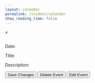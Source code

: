```yaml
---
layout: calendar
permalink: /student/calendar
show_reading_time: false
---
```


<html lang="en">
    <head>
        <meta charset="UTF-8">
        <meta name="viewport" content="width=device-width, initial-scale=1.0">
        <link rel="stylesheet" href="https://cdn.jsdelivr.net/npm/fullcalendar@5.11.0/main.min.css">
        <!-- Tailwind CSS CDN -->
        <link href="https://cdn.jsdelivr.net/npm/tailwindcss@2.2.19/dist/tailwind.min.css" rel="stylesheet">
        <style>
          #eventModal {
            z-index: 99999 !important;
            position: fixed !important;
          }
          #calendar {
            z-index: 1 !important;
            position: relative !important;
          }
          body, html {
            overflow: visible !important;
          }
        </style>
    </head>
    <body class="bg-black min-h-screen">
        <!-- FullCalendar Container -->
        <div id="calendar" class="ml-5 box-border z-0 overflow-hidden"></div>
        <!-- Modal -->
        <div id="eventModal" class="fixed z-[99999] inset-0 flex items-center justify-center bg-black bg-opacity-70 backdrop-blur-sm pt-12 hidden">
            <div class="relative bg-gray-900 mx-auto my-12 p-8 rounded-2xl shadow-2xl max-w-xl min-h-fit w-full text-white font-sans">
                <span class="text-gray-400 absolute right-8 top-6 text-3xl font-bold cursor-pointer transition-colors duration-300 hover:text-red-600" id="closeModal">&times;</span>
                <h2 id="eventTitle" class="text-white text-4xl font-bold mb-6"></h2>
                <div>
                    <label for="editDate" class="block mt-2 mb-1 text-lg font-semibold">Date:</label>
                    <p id="editDateDisplay" contentEditable='false' class="w-full p-3 rounded-xl border border-gray-700 text-base bg-gray-800 text-white box-border mb-4"></p>
                    <input type="date" id="editDate" style="display: none;" class="w-full p-3 rounded-xl border border-gray-700 text-base bg-gray-800 text-white box-border mb-4">
                    <label for="editTitle" class="block mt-2 mb-1 text-lg font-semibold">Title:</label>
                    <p id="editTitle" contentEditable='false' class="w-full p-3 rounded-xl border border-gray-700 text-base bg-gray-800 text-white box-border mb-4"></p>
                    <label for="editDescription" class="block mt-2 mb-1 text-lg font-semibold">Description:</label>
                    <p id="editDescription" contentEditable='false' class="w-full p-3 rounded-xl border border-gray-700 text-base bg-gray-800 text-white box-border mb-4 max-h-64 overflow-y-auto whitespace-pre-wrap"></p>
                    <!-- Type Dropdown (commented out)
                    <label for="editType" class="block mt-2">Type:</label>
                    <select id="editType" class="w-full p-3 my-4 rounded-xl border border-gray-700 text-base bg-gray-800 text-white box-border">
                        <option value="Select">Select</option>
                        <option value="Checkpoint">Checkpoint</option>
                        <option value="Live Review">Live Review</option>
                        <option value="Seed">Seed</option>
                    </select>
                    -->
                    <button id="saveButton" class="w-full p-3 bg-red-700 text-white rounded-xl text-base font-bold cursor-pointer transition duration-200 hover:bg-red-900 mt-2 hidden">Save Changes</button>
                    <button id="deleteButton" class="w-full p-3 bg-red-700 text-white rounded-xl text-base font-bold cursor-pointer transition duration-200 hover:bg-red-900 mt-2">Delete Event</button>
                    <button id="editButton" class="w-full p-3 bg-red-700 text-white rounded-xl text-base font-bold cursor-pointer transition duration-200 hover:bg-red-900 mt-2">Edit Event</button>
                </div>
            </div>
        </div>
        <!-- FullCalendar JS -->
        <script src="https://cdn.jsdelivr.net/npm/fullcalendar@5.11.0/main.min.js"></script>
        <script type="module">
            import { javaURI, fetchOptions } from '{{site.baseurl}}/assets/js/api/config.js';
            let allEvents = []; // Global array to store all events
            let currentFilter = null; // Track the current filter
            document.addEventListener("DOMContentLoaded", function () {
                let currentEvent = null;
                let isAddingNewEvent = false;
                let calendar;
                function request() {
                    return fetch(`${javaURI}/api/calendar/events`, fetchOptions)
                        .then(response => {
                            if (response.status !== 200) {
                                console.error("HTTP status code: " + response.status);
                                return null;
                            }
                            return response.json();
                        })
                        .catch(error => {
                            console.error("Fetch error: ", error);
                            return null;
                        });
                }
                function getAssignments() {
                    return fetch(`${javaURI}/api/assignments/`)
                        .then(response => {
                            if (!response.ok) {
                                throw new Error(`HTTP error! status: ${response.status}`);
                            }
                            return response.json();
                        })
                        .catch(error => {
                            console.error("Error fetching assignments:", error);
                            return null;
                        });
                }
                function handleRequest() {
                    Promise.all([request(), getAssignments()])
                        .then(([calendarEvents, assignments]) => {
                            allEvents = []; // Reset allEvents
                            if (calendarEvents !== null) {
                                calendarEvents.forEach(event => {
                                    let color = "#808080";
                                    if (event.class == "CSP") {
                                        color = "#3788d8";
                                    } else if (event.class == "CSSE") {
                                        color = "#008000";
                                    }
                                    allEvents.push({
                                        id: event.id,
                                        period: event.period,
                                        //type: event.type,
                                        title: event.title.replace(/\(P[13]\)/gi, ""),
                                        description: event.description,
                                        start: event.date,
                                        color: color
                                    });
                                });
                            }
                            if (assignments !== null) {
                                assignments.forEach(assignment => {
                                    const [month, day, year] = assignment.dueDate.split('/');
                                    const dueDate = new Date(year, month - 1, day).getTime();
                                    allEvents.push({
                                        id: assignment.id,
                                        title: assignment.name,
                                        description: assignment.description,
                                        start: formatDate(dueDate),
                                        color: "#FFA500"
                                    });
                                });
                            }
                            displayCalendar(filterEventsByClass(currentFilter)); // Display filtered events
                        });
                }
                function displayCalendar(events) {
                    const calendarEl = document.getElementById('calendar');
                    if (calendar) {
                        calendar.destroy(); // Destroy the existing calendar instance
                    }
                    calendar = new FullCalendar.Calendar(calendarEl, {
                        initialView: 'dayGridMonth',
                        headerToolbar: {
                            left: 'prev,next today allButton,csaButton,cspButton,csseButton',
                            center: 'title',
                            right: 'dayGridMonth,dayGridWeek,dayGridDay'
                        },
                        customButtons: {
                            allButton: {
                                text: 'All',
                                click: function () {
                                    currentFilter = null;
                                    displayCalendar(filterEventsByClass(currentFilter));
                                }
                            },            
                            csaButton: {
                                text: 'CSA',
                                click: function () {
                                    currentFilter = "CSA";
                                    displayCalendar(filterEventsByClass(currentFilter));
                                }
                            },            
                            cspButton: {
                                text: 'CSP',
                                click: function () {
                                    currentFilter = "CSP";
                                    displayCalendar(filterEventsByClass(currentFilter));
                                }
                            },
                            csseButton: {
                                text: 'CSSE',
                                click: function () {
                                    currentFilter = "CSSE";
                                    displayCalendar(filterEventsByClass(currentFilter));
                                }
                            }
                        },
                        views: {
                            dayGridMonth: { buttonText: 'Month' },
                            dayGridWeek: { buttonText: 'Week' },
                            dayGridDay: { buttonText: 'Day' }
                        },
                        events: events,
                        eventClick: function (info) {
                            currentEvent = info.event;
                            document.getElementById('eventTitle').textContent = currentEvent.title;
                            // document.getElementById('eventDate').textContent = formatDate(currentEvent.start);
                            document.getElementById('editTitle').innerHTML = currentEvent.title;
                            document.getElementById('editDescription').innerHTML = slackToHtml(currentEvent.extendedProps.description || "");
                            document.getElementById('editDateDisplay').textContent = formatDisplayDate(currentEvent.start);
                            document.getElementById('editDate').value = formatDate(currentEvent.start);
                            document.getElementById("eventModal").style.display = "block";
                            document.getElementById("deleteButton").style.display = "inline-block";
                            document.getElementById("editButton").style.display = "inline-blocK";
                        },
                        dateClick: function (info) {
                            // if (!currentFilter) {
                            //     alert("Please select a class (CSA, CSP, or CSSE) before adding an event.");
                            //     return;
                            // }
                            isAddingNewEvent = true;
                            document.getElementById("eventTitle").textContent = "Add New Event";
                            document.getElementById("editTitle").innerHTML = "";
                            document.getElementById("editDescription").innerHTML = "";
                            document.getElementById("editDescription").contentEditable = true;
                            document.getElementById("editTitle").contentEditable = true;
                            document.getElementById('editDateDisplay').textContent = formatDisplayDate(info.date);
                            document.getElementById('editDate').value = formatDate(info.date);
                            document.getElementById("eventModal").style.display = "block";
                            document.getElementById("deleteButton").style.display = "none";
                            document.getElementById("editButton").style.display = "none";
                            document.getElementById("saveButton").style.display = "inline-block";
                            document.getElementById("saveButton").onclick = function () {
                                const updatedTitle = document.getElementById("editTitle").innerHTML.trim();
                                const updatedDescription = document.getElementById("editDescription").innerHTML;
                                const updatedDate = document.getElementById("editDate").value;
                                if (!updatedTitle || !updatedDescription || !updatedDate) {
                                    alert("Title, Description, and Date cannot be empty!");
                                    return;
                                }
                                const newEventPayload = {
                                    title: updatedTitle,
                                    description: updatedDescription,
                                    date: updatedDate,
                                    period: currentFilter, // Event class (CSA, CSP, CSSE)
                                };
                                const newEvent = {
                                    id: Date.now().toString(), // Generate a unique ID
                                    title: updatedTitle,
                                    description: updatedDescription,
                                    start: updatedDate,
                                    period: currentFilter, // Assign the current filter (CSA, CSP, CSSE)
                                    color: getEventColor(currentFilter)
                                };
                                allEvents.push(newEvent); // Add to allEvents
                                displayCalendar(filterEventsByClass(currentFilter)); // Refresh calendar
                                document.getElementById("eventModal").style.display = "none";
                                fetch(`${javaURI}/api/calendar/add_event`, {
                                    method: "POST",
                                    headers: { "Content-Type": "application/json" },
                                    body: JSON.stringify(newEventPayload),
                                })
                                .then(response => {
                                    if (!response.ok) {
                                        throw new Error(`Failed to add new event: ${response.status} ${response.statusText}`);
                                    }
                                    return response.json();
                                })
                                .then(() => {
                                    // Re-fetch events from the backend to ensure the calendar is up-to-date
                                    handleRequest();
                                    document.getElementById("eventModal").style.display = "none";
                                })
                                .catch(error => {
                                    console.error("Error adding event:", error);
                                });
                            };
                        },
                        eventMouseEnter: function (info) {
                            const tooltip = document.createElement('div');
                            tooltip.className = 'event-tooltip';
                            tooltip.innerHTML = `<strong>${info.event.title}</strong><br>${info.event.extendedProps.description || ''}`;
                            document.body.appendChild(tooltip);
                            tooltip.style.left = info.jsEvent.pageX + 'px';
                            tooltip.style.top = info.jsEvent.pageY + 'px';
                        },
                        eventMouseLeave: function () {
                            const tooltips = document.querySelectorAll('.event-tooltip');
                            tooltips.forEach(tooltip => tooltip.remove());
                        }
                    });
                    calendar.render();
                }
                function filterEventsByClass(className) {
                    if (!className) return allEvents; // If no filter is applied, return all events
                    return allEvents.filter(event => event.period === className);
                }
                function formatDate(dateString) {
                    const date = new Date(dateString);
                    return date.toISOString().split("T")[0];
                }
                document.getElementById("closeModal").onclick = function () {
                    document.getElementById('editDateDisplay').style.display = 'block';
                    document.getElementById('editDateDisplay').style.display = 'block';
                    document.getElementById('editDate').style.display = 'none';
                    document.getElementById("saveButton").style.display = "none";
                    document.getElementById("eventModal").style.display = "none";
                    document.getElementById("editTitle").contentEditable = false;
                    document.getElementById("editDescription").contentEditable = false;
                    document.getElementById("eventModal").style.display = "none";
                };
                document.getElementById("saveButton").onclick = function () {
                    const updatedTitle = document.getElementById("editTitle").innerHTML.trim();
                    const updatedDescription = document.getElementById("editDescription").innerHTML;
                    const updatedDate = document.getElementById("editDate").value;
                    document.getElementById("saveButton").style.display = "none";
                    document.getElementById('editDateDisplay').style.display = 'block';
                    document.getElementById('editDate').style.display = 'none';
                    document.getElementById('editDateDisplay').textContent = formatDisplayDate(new Date(updatedDate));
                    document.getElementById("editDescription").contentEditable = false;
                    if (!updatedTitle || !updatedDescription || !updatedDate) {
                        alert("Title, Description, and Date cannot be empty!");
                        return;
                    }
                    if (isAddingNewEvent) {
                        const newEventPayload = {
                            title: updatedTitle,
                            description: updatedDescription,
                            date: updatedDate,
                            period: currentFilter, // Event class (CSA, CSP, CSSE)
                        };
                        fetch(`${javaURI}/api/calendar/add_event`, {
                            method: "POST",
                            headers: { "Content-Type": "application/json" },
                            body: JSON.stringify(newEventPayload),
                        })
                        .then(response => {
                            if (!response.ok) {
                                throw new Error(`Failed to add new event: ${response.status} ${response.statusText}`);
                            }
                            return response.json(); // Parse the response JSON if needed
                        })
                        .then(newEvent => {
                            calendar.addEvent({
                                id: newEvent.id,
                                title: newEvent.title,
                                start: newEvent.date,
                                description: newEvent.description,
                                color: newEvent.color || "#808080",
                            });
                            document.getElementById("eventModal").style.display = "none";
                        })
                        .catch(error => {
                            console.warn("Error adding event to Slack:", error);
                            alert("This event has been added to the calendar but could not be updated in Slack.");
                            calendar.addEvent({
                                title: updatedTitle,
                                start: updatedDate,
                                description: updatedDescription,
                                color: "#808080"
                            });
                            document.getElementById("eventModal").style.display = "none";
                        });
                    } else {
                        const payload = { newTitle: updatedTitle, description: updatedDescription, date: updatedDate };
                        const id = currentEvent.id;
                        fetch(`${javaURI}/api/calendar/edit/${id}`, {
                            method: "PUT",
                            headers: { "Content-Type": "application/json" },
                            body: JSON.stringify(payload),
                        })
                        .then(response => {
                            if (!response.ok) {
                                throw new Error(`Failed to update event: ${response.status} ${response.statusText}`);
                            }
                            return response.text();
                        })
                        .then(() => {
                            currentEvent.setProp("title", updatedTitle);
                            currentEvent.setExtendedProp("description", updatedDescription);
                            currentEvent.setStart(updatedDate);
                            document.getElementById("eventModal").style.display = "none";
                        })
                        .catch(error => {
                            console.warn("Error updating event in Slack:", error);
                            alert("This event has been updated in the calendar but could not be updated in Slack.");
                            currentEvent.setProp("title", updatedTitle);
                            currentEvent.setExtendedProp("description", updatedDescription);
                            currentEvent.setStart(updatedDate);
                            document.getElementById("eventModal").style.display = "none";
                        });
                    }
                };
                document.getElementById("editButton").onclick = function () {
                    document.getElementById('editDateDisplay').style.display = 'none';
                    document.getElementById('editDate').style.display = 'block';
                    document.getElementById("deleteButton").style.display = 'none';
                    document.getElementById("saveButton").style.display = 'inline-block';
                    document.getElementById("editDescription").contentEditable = true;
                    document.getElementById("editTitle").contentEditable = true;
                    console.log(currentEvent.extendedProps.description || "");
                    document.getElementById("editDescription").innerHTML = currentEvent.extendedProps.description || "";
                };
                document.getElementById("deleteButton").onclick = function () {
                    if (!currentEvent) return;
                    const id = currentEvent.id;
                    const confirmation = confirm(`Are you sure you want to delete "${currentEvent.title}"?`);
                    if (!confirmation) return;
                    fetch(`${javaURI}/api/calendar/delete/${id}`, {
                        method: "DELETE",
                        headers: { "Content-Type": "application/json" }
                    })
                    .then(response => {
                        if (!response.ok) {
                            throw new Error(`Failed to delete event: ${response.status} ${response.statusText}`);
                        }
                        return response.text();
                    })
                    .then(() => {
                        currentEvent.remove();
                        document.getElementById("eventModal").style.display = "none";
                    })
                    .catch(error => {
                        console.error("Error deleting event:", error);
                        alert("This event has been removed from the calendar but could not be deleted from Slack.");
                        currentEvent.remove();
                        document.getElementById("eventModal").style.display = "none";
                    });
                };
                handleRequest();
            });
            document.addEventListener('keydown', function (event) {
                if (event.key === 'Escape') {
                    document.getElementById('editDateDisplay').style.display = 'block';
                    document.getElementById('editDate').style.display = 'none';
                    document.getElementById("saveButton").style.display = "none";
                    document.getElementById("eventModal").style.display = "none";
                    document.getElementById("editTitle").contentEditable = false;
                    document.getElementById("editDescription").contentEditable = false;
                }
            });
            window.onclick = function (event) {
            const modal = document.getElementById("eventModal");
            if (event.target === modal) {
                document.getElementById('editDateDisplay').style.display = 'block';
                document.getElementById('editDate').style.display = 'none';
                document.getElementById("saveButton").style.display = "none";
                document.getElementById("eventModal").style.display = "none";
                document.getElementById("editTitle").contentEditable = false;
                document.getElementById("editDescription").contentEditable = false;
                modal.style.display = "none";
            }
        };
        function getEventColor(type) {
                switch (type) {
                    case 'Homework':
                        return '#3788d8';
                    case 'Checkpoint':
                        return '#008000';
                    case 'Class Homework':
                        return '#FFA500';
                    case 'Live Review':
                        return '#FF0000';
                    case 'Seed':
                        return '#808080';
                    default:
                        return '#808080';
                }
            }
            function slackToHtml(text) {
                if (!text) return '';
                // First pass - handle code blocks to prevent their content from being processed
                let processed = text;
                const codeBlocks = [];
                processed = processed.replace(/```([\s\S]*?)```/g, (match, content) => {
                    codeBlocks.push(content);
                    return `%%CODEBLOCK${codeBlocks.length-1}%%`;
                });
                // Second pass - handle inline code
                const inlineCodes = [];
                processed = processed.replace(/`([^`]+)`/g, (match, content) => {
                    inlineCodes.push(content);
                    return `%%INLINECODE${inlineCodes.length-1}%%`;
                })
                // Third pass - handle links
                const links = [];
                processed = processed.replace(/<((https?|ftp|mailto):[^|>]+)(?:\|([^>]+))?>/g, (match, url, protocol, text) => {
                    const linkText = text || url;
                    links.push({url, linkText});
                    return `%%LINK${links.length-1}%%`;
                });
                // Process formatting (bold, italic, strikethrough) with nesting support
                processed = processed
                    .replace(/(\*)([^*]+)\1/g, '<strong>$2</strong>')
                    .replace(/(_)([^_]+)\1/g, '<em>$2</em>')
                    .replace(/(~)([^~]+)\1/g, '<del>$2</del>');
                // Restore code blocks
                processed = processed.replace(/%%CODEBLOCK(\d+)%%/g, (match, index) => {
                    return `<pre><code>${escapeHtml(codeBlocks[index])}</code></pre>`;
                });
                // Restore inline code
                processed = processed.replace(/%%INLINECODE(\d+)%%/g, (match, index) => {
                    return `<code>${escapeHtml(inlineCodes[index])}</code>`;
                });
                // Rstore links
                processed = processed.replace(/%%LINK(\d+)%%/g, (match, index) => {
                    const {url, linkText} = links[index];
                    return `<a href="${escapeHtml(url)}" target="_blank" rel="noopener">${escapeHtml(linkText)}</a>`;
                });
                // Convert newlines to <br> and preserve multiple newlines
                processed = processed.replace(/\n/g, '<br>');
                return processed;
            }
            // Helper function to escape HTML special characters
            function escapeHtml(unsafe) {
                if (!unsafe) return '';
                return unsafe
                    .replace(/&/g, "&amp;")
                    .replace(/</g, "&lt;")
                    .replace(/>/g, "&gt;")
                    .replace(/"/g, "&quot;")
                    .replace(/'/g, "&#039;");
            }
            function formatDisplayDate(dateString) {
                const date = new Date(dateString);
                return date.toLocaleDateString('en-US', { 
                    weekday: 'long', 
                    year: 'numeric', 
                    month: 'long', 
                    day: 'numeric' 
                });
            }
        </script>
    </body>
</html>